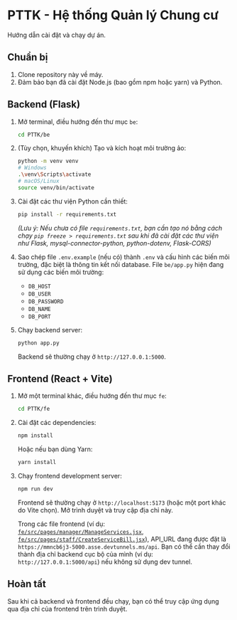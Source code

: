 # PTTK - Hệ thống Quản lý Chung cư

Hướng dẫn cài đặt và chạy dự án.

## Chuẩn bị

1.  Clone repository này về máy.
2.  Đảm bảo bạn đã cài đặt Node.js (bao gồm npm hoặc yarn) và Python.

## Backend (Flask)

1.  Mở terminal, điều hướng đến thư mục `be`:
    ```bash
    cd PTTK/be
    ```
2.  (Tùy chọn, khuyến khích) Tạo và kích hoạt môi trường ảo:
    ```bash
    python -m venv venv
    # Windows
    .\venv\Scripts\activate
    # macOS/Linux
    source venv/bin/activate
    ```
3.  Cài đặt các thư viện Python cần thiết:
    ```bash
    pip install -r requirements.txt
    ```
    *(Lưu ý: Nếu chưa có file `requirements.txt`, bạn cần tạo nó bằng cách chạy `pip freeze > requirements.txt` sau khi đã cài đặt các thư viện như Flask, mysql-connector-python, python-dotenv, Flask-CORS)*

4.  Sao chép file `.env.example` (nếu có) thành `.env` và cấu hình các biến môi trường, đặc biệt là thông tin kết nối database.
    File `be/app.py` hiện đang sử dụng các biến môi trường:
    *   `DB_HOST`
    *   `DB_USER`
    *   `DB_PASSWORD`
    *   `DB_NAME`
    *   `DB_PORT`

5.  Chạy backend server:
    ```bash
    python app.py
    ```

    Backend sẽ thường chạy ở `http://127.0.0.1:5000`.

## Frontend (React + Vite)

1.  Mở một terminal khác, điều hướng đến thư mục `fe`:
    ```bash
    cd PTTK/fe
    ```
2.  Cài đặt các dependencies:
    ```bash
    npm install
    ```
    Hoặc nếu bạn dùng Yarn:
    ```bash
    yarn install
    ```
3.  Chạy frontend development server:
    ```bash
    npm run dev
    ```

    Frontend sẽ thường chạy ở `http://localhost:5173` (hoặc một port khác do Vite chọn). Mở trình duyệt và truy cập địa chỉ này.

    Trong các file frontend (ví dụ: [`fe/src/pages/manager/ManageServices.jsx`](d:\course\PTTKHTTT\PTTK\fe\src\pages\manager\ManageServices.jsx), [`fe/src/pages/staff/CreateServiceBill.jsx`](d:\course\PTTKHTTT\PTTK\fe\src\pages\staff\CreateServiceBill.jsx)), API_URL đang được đặt là `https://mmncb6j3-5000.asse.devtunnels.ms/api`. Bạn có thể cần thay đổi thành địa chỉ backend cục bộ của mình (ví dụ: `http://127.0.0.1:5000/api`) nếu không sử dụng dev tunnel.

## Hoàn tất

Sau khi cả backend và frontend đều chạy, bạn có thể truy cập ứng dụng qua địa chỉ của frontend trên trình duyệt.
